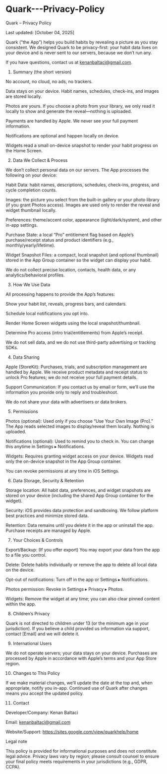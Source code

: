 # Quark---Privacy-Policy

Quark – Privacy Policy

Last updated: [October 04, 2025]

Quark (“the App”) helps you build habits by revealing a picture as you stay consistent. We designed Quark to be privacy-first: your habit data lives on your device and is never sent to our servers, because we don’t run any.

If you have questions, contact us at kenanbaltaci@gmail.com.

1) Summary (the short version)

No account, no cloud, no ads, no trackers.

Data stays on your device. Habit names, schedules, check-ins, and images are stored locally.

Photos are yours. If you choose a photo from your library, we only read it locally to show and generate the reveal—nothing is uploaded.

Payments are handled by Apple. We never see your full payment information.

Notifications are optional and happen locally on device.

Widgets read a small on-device snapshot to render your habit progress on the Home Screen.

2) Data We Collect & Process

We don’t collect personal data on our servers. The App processes the following on your device:

Habit Data: habit names, descriptions, schedules, check-ins, progress, and cycle completion counts.

Images: the picture you select from the built-in gallery or your photo library (if you grant Photos access). Images are used only to render the reveal and widget thumbnail locally.

Preferences: theme/accent color, appearance (light/dark/system), and other in-app settings.

Purchase State: a local “Pro” entitlement flag based on Apple’s purchase/receipt status and product identifiers (e.g., monthly/yearly/lifetime).

Widget Snapshot Files: a compact, local snapshot (and optional thumbnail) stored in the App Group container so the widget can display your habit.

We do not collect precise location, contacts, health data, or any analytics/behavioral profiles.

3) How We Use Data

All processing happens to provide the App’s features:

Show your habit list, reveals, progress bars, and calendars.

Schedule local notifications you opt into.

Render Home Screen widgets using the local snapshot/thumbnail.

Determine Pro access (intro trial/entitlements) from Apple’s receipt.

We do not sell data, and we do not use third-party advertising or tracking SDKs.

4) Data Sharing

Apple (StoreKit): Purchases, trials, and subscription management are handled by Apple. We receive product metadata and receipt status to unlock Pro features; we do not receive your full payment details.

Support Communication: If you contact us by email or form, we’ll use the information you provide only to reply and troubleshoot.

We do not share your data with advertisers or data brokers.

5) Permissions

Photos (optional): Used only if you choose “Use Your Own Image (Pro).” The App reads selected images to display/reveal them locally. Nothing is uploaded.

Notifications (optional): Used to remind you to check in. You can change this anytime in Settings ▸ Notifications.

Widgets: Requires granting widget access on your device. Widgets read only the on-device snapshot in the App Group container.

You can revoke permissions at any time in iOS Settings.

6) Data Storage, Security & Retention

Storage location: All habit data, preferences, and widget snapshots are stored on your device (including the shared App Group container for the widget).

Security: iOS provides data protection and sandboxing. We follow platform best practices and minimize stored data.

Retention: Data remains until you delete it in the app or uninstall the app. Purchase receipts are managed by Apple.

7) Your Choices & Controls

Export/Backup: (If you offer export) You may export your data from the app to a file you control.

Delete: Delete habits individually or remove the app to delete all local data on the device.

Opt-out of notifications: Turn off in the app or Settings ▸ Notifications.

Photos permission: Revoke in Settings ▸ Privacy ▸ Photos.

Widgets: Remove the widget at any time; you can also clear pinned content within the app.

8) Children’s Privacy

Quark is not directed to children under 13 (or the minimum age in your jurisdiction). If you believe a child provided us information via support, contact [Email] and we will delete it.

9) International Users

We do not operate servers; your data stays on your device. Purchases are processed by Apple in accordance with Apple’s terms and your App Store region.

10) Changes to This Policy

If we make material changes, we’ll update the date at the top and, when appropriate, notify you in-app. Continued use of Quark after changes means you accept the updated policy.

11) Contact

Developer/Company: Kenan Baltaci

Email: kenanbaltaci@gmail.com

Website/Support: https://sites.google.com/view/quarkhelp/home

Legal note

This policy is provided for informational purposes and does not constitute legal advice. Privacy laws vary by region; please consult counsel to ensure your final policy meets requirements in your jurisdictions (e.g., GDPR, CCPA).
